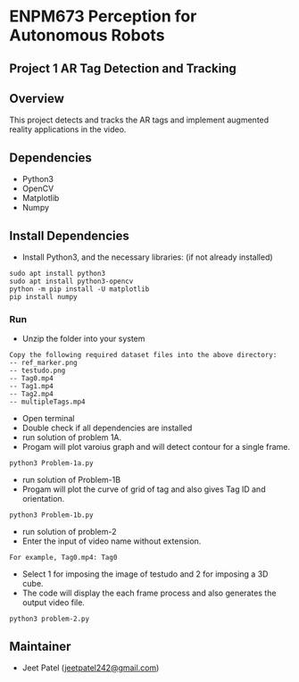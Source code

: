 # ENPM673 Perception for Autonomous Robots
## Project 1 AR Tag Detection and Tracking

## Overview
This project detects and tracks the AR tags and implement augmented reality applications in the video.


## Dependencies
* Python3
* OpenCV
* Matplotlib
* Numpy

## Install Dependencies
* Install Python3, and the necessary libraries: (if not already installed)
````
sudo apt install python3
sudo apt install python3-opencv
python -m pip install -U matplotlib
pip install numpy
````

### Run
* Unzip the folder into your system
````
Copy the following required dataset files into the above directory:
-- ref_marker.png
-- testudo.png
-- Tag0.mp4
-- Tag1.mp4
-- Tag2.mp4
-- multipleTags.mp4

````
* Open terminal 
* Double check if all dependencies are installed
* run solution of problem 1A.
* Progam will plot varoius graph and will detect contour for a single frame.
````
python3 Problem-1a.py
````
* run solution of Problem-1B
* Progam will plot the curve of grid of tag and also gives Tag ID and orientation.
````
python3 Problem-1b.py
````
* run solution of problem-2
* Enter the input of video name without extension.
````
For example, Tag0.mp4: Tag0
````
* Select 1 for imposing the image of testudo and 2 for imposing a 3D cube.
* The code will display the each frame process and also generates the output video file.
````
python3 problem-2.py
````


## Maintainer
* Jeet Patel (jeetpatel242@gmail.com)